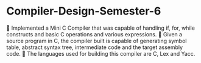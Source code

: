# Compiler-Design-Semester-6
 Implemented a Mini C Compiler that was capable of handling if, for, while constructs and basic C operations and various expressions.
 Given a source program in C, the compiler built is capable of generating symbol table, abstract syntax tree, intermediate code and the target assembly code.
 The languages used for building this compiler are C, Lex and Yacc.
